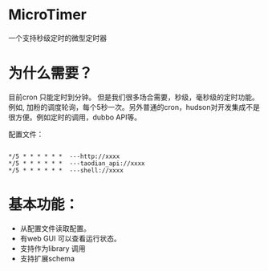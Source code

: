 MicroTimer
==========

一个支持秒级定时的微型定时器


为什么需要？
===========
目前cron 只能定时到分钟。 但是我们很多场合需要，秒级，毫秒级的定时功能。例如, 加粉的调度轮询，每个5秒一次。另外普通的cron，hudson对开发集成不是很方便。例如定时的调用，dubbo API等。

配置文件：

```

*/5 * * * * * *  ---http://xxxx
*/5 * * * * * *  ---taodian_api://xxxx
*/5 * * * * * *  ---shell://xxxx

```

基本功能：
=========
+  从配置文件读取配置。
+  有web GUI 可以查看运行状态。
+  支持作为library 调用
+  支持扩展schema
